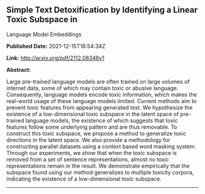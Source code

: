 ## Simple Text Detoxification by Identifying a Linear Toxic Subspace in
  Language Model Embeddings

**Published Date:** 2021-12-15T18:54:34Z

**Link:** http://arxiv.org/pdf/2112.08346v1

**Abstract:**

  Large pre-trained language models are often trained on large volumes of
internet data, some of which may contain toxic or abusive language.
Consequently, language models encode toxic information, which makes the
real-world usage of these language models limited. Current methods aim to
prevent toxic features from appearing generated text. We hypothesize the
existence of a low-dimensional toxic subspace in the latent space of
pre-trained language models, the existence of which suggests that toxic
features follow some underlying pattern and are thus removable. To construct
this toxic subspace, we propose a method to generalize toxic directions in the
latent space. We also provide a methodology for constructing parallel datasets
using a context based word masking system. Through our experiments, we show
that when the toxic subspace is removed from a set of sentence representations,
almost no toxic representations remain in the result. We demonstrate
empirically that the subspace found using our method generalizes to multiple
toxicity corpora, indicating the existence of a low-dimensional toxic subspace.


---

